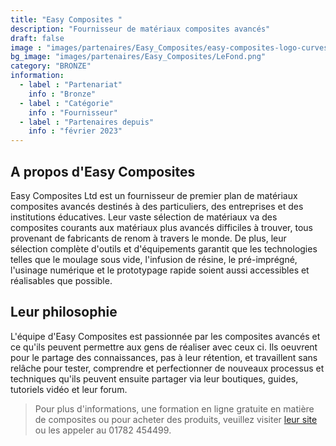 ```yaml
---
title: "Easy Composites "
description: "Fournisseur de matériaux composites avancés"
draft: false
image : "images/partenaires/Easy_Composites/easy-composites-logo-curves.png"
bg_image: "images/partenaires/Easy_Composites/LeFond.png"
category: "BRONZE"
information:
  - label : "Partenariat"
    info : "Bronze"
  - label : "Catégorie"
    info : "Fournisseur"
  - label : "Partenaires depuis"
    info : "février 2023"
---
```


## A propos d'Easy Composites
Easy Composites Ltd est un fournisseur de premier plan de matériaux composites avancés destinés à des particuliers, des entreprises et des institutions éducatives. Leur vaste sélection de matériaux va des composites courants aux matériaux plus avancés difficiles à trouver, tous provenant de fabricants de renom à travers le monde. De plus, leur sélection complète d'outils et d'équipements garantit que les technologies telles que le moulage sous vide, l'infusion de résine, le pré-imprégné, l'usinage numérique et le prototypage rapide soient aussi accessibles et réalisables que possible.

## Leur philosophie

L'équipe d'Easy Composites est passionnée par les composites avancés et ce qu'ils peuvent permettre aux gens de réaliser avec ceux ci. Ils oeuvrent pour le partage des connaissances, pas à leur rétention, et travaillent sans relâche pour tester, comprendre et perfectionner de nouveaux processus et techniques qu'ils peuvent ensuite partager via leur boutiques, guides, tutoriels vidéo et leur forum. 
>Pour plus d'informations, une formation en ligne gratuite en matière de composites ou pour acheter des produits, veuillez visiter [leur site](https://www.easycomposites.eu/) ou les appeler au 01782 454499.

